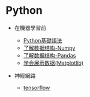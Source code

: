 # Python
- 在機器學習前
	- [Python基礎語法](./pre-ML/python-basic.md)
	- [了解数据结构-Numpy](./pre-ML/numpy.md)
	- [了解数据结构-Pandas](./pre-ML/pandas.md)
	- [学会展示数据(Matplotlib)](./pre-ML/matplotlib.md)

- 神經網路
	- [tensorflow](./nn/tensorflow.md)